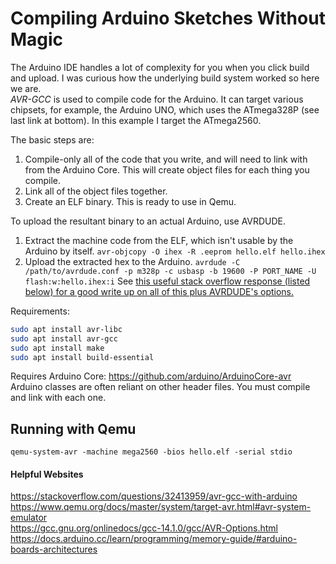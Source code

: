 # Compiling Arduino Sketches Without Magic  
The Arduino IDE handles a lot of complexity for you when you click build and upload. I was curious how the underlying build system worked so here we are.  
*AVR-GCC* is used to compile code for the Arduino. It can target various chipsets, for example, the Arduino UNO, which uses the ATmega328P (see last link at bottom). In this example I target the ATmega2560.  

The basic steps are:  
1. Compile-only all of the code that you write, and will need to link with from the Arduino Core. This will create object files for each thing you compile.  
2. Link all of the object files together.  
3. Create an ELF binary. This is ready to use in Qemu.  
  
To upload the resultant binary to an actual Arduino, use AVRDUDE.  
1. Extract the machine code from the ELF, which isn't usable by the Arduino by itself. ```avr-objcopy -O ihex -R .eeprom hello.elf hello.ihex```
2. Upload the extracted hex to the Arduino. ```avrdude -C /path/to/avrdude.conf -p m328p -c usbasp -b 19600 -P PORT_NAME -U flash:w:hello.ihex:i```
See [this useful stack overflow response (listed below) for a good write up on all of this plus AVRDUDE's options.](https://stackoverflow.com/questions/32413959/avr-gcc-with-arduino)

Requirements:
```bash
sudo apt install avr-libc
sudo apt install avr-gcc
sudo apt install make
sudo apt install build-essential
```

Requires Arduino Core: https://github.com/arduino/ArduinoCore-avr  
Arduino classes are often reliant on other header files. You must compile and link with each one.

## Running with Qemu
```qemu-system-avr -machine mega2560 -bios hello.elf -serial stdio```

#### Helpful Websites
https://stackoverflow.com/questions/32413959/avr-gcc-with-arduino  
https://www.qemu.org/docs/master/system/target-avr.html#avr-system-emulator  
https://gcc.gnu.org/onlinedocs/gcc-14.1.0/gcc/AVR-Options.html  
https://docs.arduino.cc/learn/programming/memory-guide/#arduino-boards-architectures
